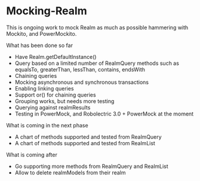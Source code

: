 # Mocking-Realm

This is ongoing work to mock Realm as much as possible hammering with Mockito, and PowerMockito.

What has been done so far
- Have Realm.getDefaultInstance()
- Query based on a limited number of RealmQuery methods such as equalsTo, greaterThan, lessThan, contains, endsWith
- Chaining queries
- Mocking asynchronous and synchronous transactions
- Enabling linking queries
- Support or() for chaining queries
- Grouping works, but needs more testing
- Querying against realmResults
- Testing in PowerMock, and Robolectric 3.0 + PowerMock at the moment

What is coming in the next phase
- A chart of methods supported and tested from RealmQuery
- A chart of methods supported and tested from RealmList


What is coming after
- Go supporting more methods from RealmQuery and RealmList
- Allow to delete realmModels from their realm
